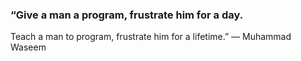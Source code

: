 ### “Give a man a program, frustrate him for a day.
Teach a man to program, frustrate him for a lifetime.”
― Muhammad Waseem
